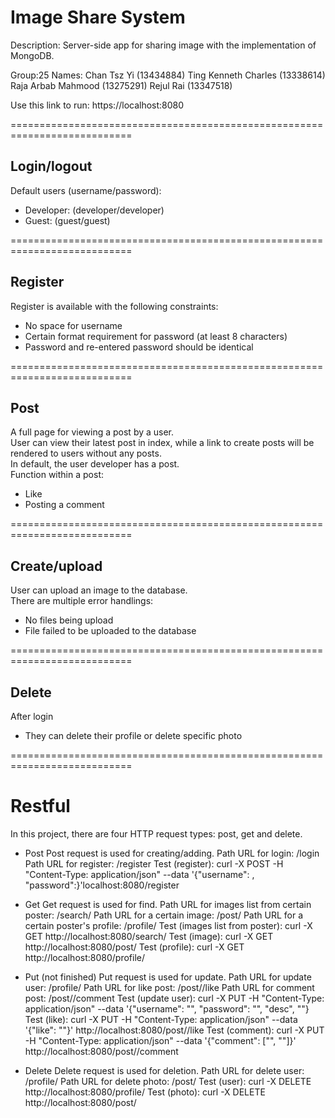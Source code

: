 # Image Share System

Description: Server-side app for sharing image with the implementation of MongoDB.<br>

Group:25
Names: Chan Tsz Yi (13434884)
	   Ting Kenneth Charles (13338614)      
       Raja Arbab Mahmood (13275291)
       Rejul Rai (13347518)

Use this link to run: https://localhost:8080

===========================================================================
## Login/logout
Default users (username/password):
- Developer: (developer/developer)
- Guest: (guest/guest)

===========================================================================
## Register
Register is available with the following constraints:
- No space for username
- Certain format requirement for password (at least 8 characters)
- Password and re-entered password should be identical

===========================================================================
## Post
A full page for viewing a post by a user.<br>
User can view their latest post in index, while a link to create posts will be rendered to users without any posts.<br>
In default, the user developer has a post.<br>
Function within a post:
- Like
- Posting a comment

===========================================================================
## Create/upload
User can upload an image to the database.<br>
There are multiple error handlings:
- No files being upload
- File failed to be uploaded to the database

===========================================================================
## Delete
After login
- They can delete their profile or delete specific photo 

===========================================================================
# Restful
In this project, there are four HTTP request types: post, get and delete.

- Post 
	Post request is used for creating/adding.
	Path URL for login: /login
	Path URL for register: /register
	Test (register): curl -X POST -H "Content-Type: application/json" --data '{"username": <username>, "password":<password>}'localhost:8080/register

- Get
	Get request is used for find.
	Path URL for images list from certain poster: /search/<username>
	Path URL for a certain image: /post/<postID>
	Path URL for a certain poster's profile: /profile/<usermame>
	Test (images list from poster): curl -X GET http://localhost:8080/search/<username>
	Test (image): curl -X GET http://localhost:8080/post/<postID>
	Test (profile): curl -X GET http://localhost:8080/profile/<username>

- Put (not finished)
    Put request is used for update.
	Path URL for update user: /profile/<username>
	Path URL for like post: /post/<postID>/like
	Path URL for comment post: /post/<postID>/comment
	Test (update user): curl -X PUT -H "Content-Type: application/json" --data '{"username": "<username>", "password": "<password>", "desc", "<desc>"}
	Test (like): curl -X PUT -H "Content-Type: application/json" --data '{"like": "<username>"}' http://localhost:8080/post/<postID>/like
	Test (comment): curl -X PUT -H "Content-Type: application/json" --data '{"comment": ["<username>", "<commentText>"]}' http://localhost:8080/post/<postID>/comment

- Delete
	Delete request is used for deletion.
    Path URL for delete user: /profile/<username>
	Path URL for delete photo: /post/<postID>
	Test (user): curl -X DELETE http://localhost:8080/profile/<username>
    Test (photo): curl -X DELETE http://localhost:8080/post/<postID>